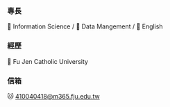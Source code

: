 ### 專長
🐑 Information Science /
🐶 Data Mangement /
🐷 English

### 經歷
🐯 Fu Jen Catholic University

### 信箱
🐱 410040418@m365.fju.edu.tw
